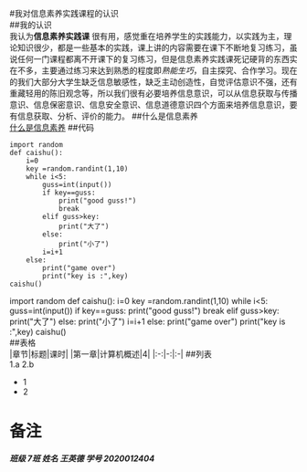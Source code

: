 #我对信息素养实践课程的认识  
##我的认识  
我认为**信息素养实践课** 很有用，感觉重在培养学生的实践能力，以实践为主，理论知识很少，都是一些基本的实践，课上讲的内容需要在课下不断地复习练习，虽说任何一门课程都离不开课下的复习练习，但是信息素养实践课死记硬背的东西实在不多，主要通过练习来达到熟悉的程度即*熟能生巧*，自主探究、合作学习。现在的我们大部分大学生缺乏信息敏感性，缺乏主动创造性，自觉评估意识不强，还有重藏轻用的陈旧观念等，所以我们很有必要培养信息意识，可以从信息获取与传播意识、信息保密意识、信息安全意识、信息道德意识四个方面来培养信息意识，要有信息获取、分析、评价的能力。
##什么是信息素养  
[什么是信息素养](http://www.zhixing123.cn/lilun/32201.html)
##代码  
~~~
import random
def caishu():
    i=0
    key =random.randint(1,10)
    while i<5:
        guss=int(input())
        if key==guss:
            print("good guss!")
            break
        elif guss>key:
            print("大了")
        else:
            print("小了")
        i=i+1
    else:
        print("game over")
        print("key is :",key)
caishu()  
~~~
import random
def caishu():
    i=0
    key =random.randint(1,10)
    while i<5:
        guss=int(input())
        if key==guss:
            print("good guss!")
            break
        elif guss>key:
            print("大了")
        else:
            print("小了")
        i=i+1
    else:
        print("game over")
        print("key is :",key)
caishu()  
##表格  
|章节|标题|课时|
|第一章|计算机概述|4|
|:-:|-:|:-|
##列表  
1.a
2.b
* 1
* 2
# 备注  
***班级 7班 姓名 王英德 学号 2020012404***
